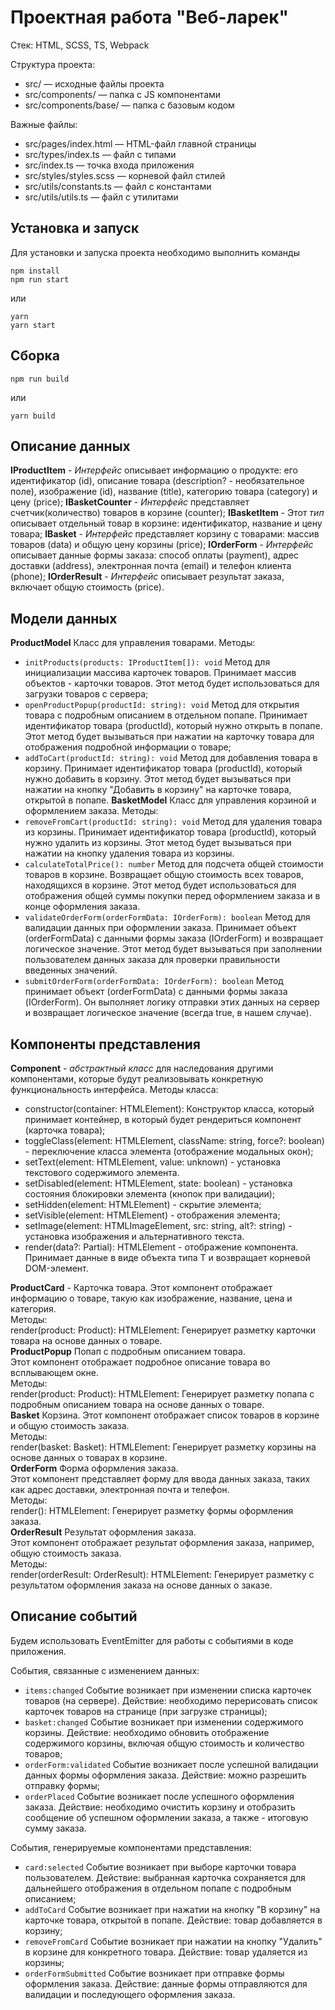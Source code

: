 # Проектная работа "Веб-ларек"

Стек: HTML, SCSS, TS, Webpack

Структура проекта:
- src/ — исходные файлы проекта
- src/components/ — папка с JS компонентами
- src/components/base/ — папка с базовым кодом

Важные файлы:
- src/pages/index.html — HTML-файл главной страницы
- src/types/index.ts — файл с типами
- src/index.ts — точка входа приложения
- src/styles/styles.scss — корневой файл стилей
- src/utils/constants.ts — файл с константами
- src/utils/utils.ts — файл с утилитами

## Установка и запуск
Для установки и запуска проекта необходимо выполнить команды

```
npm install
npm run start
```

или

```
yarn
yarn start
```
## Сборка

```
npm run build
```

или

```
yarn build
```

## Описание данных
__IProductItem__ - _Интерфейс_ описывает информацию о продукте: его идентификатор (id), описание товара (description? - необязательное поле), изображение (id), название (title), категорию товара (category) и цену (price);
__IBasketCounter__ - _Интерфейс_ представляет счетчик(количество) товаров в корзине (counter);
__IBasketItem__ - Этот _тип_ описывает отдельный товар в корзине: идентификатор, название и цену товара;
__IBasket__ - _Интерфейс_ представляет корзину с товарами: массив товаров (data) и общую цену корзины (price);
__IOrderForm__ - _Интерфейс_ описывает данные формы заказа: способ оплаты (payment), адрес доставки (address), электронная почта (email) и телефон клиента (phone);
__IOrderResult__ - _Интерфейс_ описывает результат заказа, включает общую стоимость (price).

## Модели данных 
__ProductModel__ Класс для управления товарами. Методы:
- `initProducts(products: IProductItem[]): void` Метод для инициализации массива карточек товаров. Принимает массив объектов - карточки товаров. Этот метод будет использоваться для загрузки товаров с сервера;
- `openProductPopup(productId: string): void` Метод для открытия товара с подробным описанием в отдельном попапе. Принимает идентификатор товара (productId), который нужно открыть в попапе. Этот метод будет вызываться при нажатии на карточку товара для отображения подробной информации о товаре;
- `addToCart(productId: string): void` Метод для добавления товара в корзину. Принимает идентификатор товара (productId), который нужно добавить в корзину. Этот метод будет вызываться при нажатии на кнопку "Добавить в корзину" на карточке товара, открытой в попапе.
__BasketModel__ Класс для управления корзиной и оформлением заказа. Методы:
- `removeFromCart(productId: string): void` Метод для удаления товара из корзины. Принимает идентификатор товара (productId), который нужно удалить из корзины. Этот метод будет вызываться при нажатии на кнопку удаления товара из корзины.
- `calculateTotalPrice(): number` Метод для подсчета общей стоимости товаров в корзине. Возвращает общую стоимость всех товаров, находящихся в корзине. Этот метод будет использоваться для отображения общей суммы покупки перед оформлением заказа и в конце оформления заказа.
- `validateOrderForm(orderFormData: IOrderForm): boolean` Метод для валидации данных при оформлении заказа. Принимает объект (orderFormData) с данными формы заказа (IOrderForm) и возвращает логическое значение. Этот метод будет вызываться при заполнении пользователем данных заказа для проверки правильности введенных значений.
-  `submitOrderForm(orderFormData: IOrderForm): boolean` Метод принимает объект (orderFormData) с данными формы заказа (IOrderForm). Он выполняет логику отправки этих данных на сервер и возвращает логическое значение (всегда true, в нашем случае).

## Компоненты представления
__Component<T>__ - _абстрактный класс_ для наследования другими компонентами, которые будут реализовывать конкретную функциональность интерфейса.
Методы класса:
- constructor(container: HTMLElement): Конструктор класса, который принимает контейнер, в который будет рендериться компонент (карточка товара);
- toggleClass(element: HTMLElement, className: string, force?: boolean) - переключение класса элемента (отображение модальных окон);
- setText(element: HTMLElement, value: unknown) - установка текстового содержимого элемента.
- setDisabled(element: HTMLElement, state: boolean) - установка состояния блокировки элемента (кнопок при валидации);
- setHidden(element: HTMLElement) - скрытие элемента;
- setVisible(element: HTMLElement) - отображения элемента;
- setImage(element: HTMLImageElement, src: string, alt?: string) - установка изображения и альтернативного текста.
- render(data?: Partial<T>): HTMLElement - отображение компонента. Принимает данные в виде объекта типа T и возвращает корневой DOM-элемент.

__ProductCard__ - Карточка товара. Этот компонент отображает информацию о товаре, такую как изображение, название, цена и категория.  
Методы:  
render(product: Product): HTMLElement: Генерирует разметку карточки товара на основе данных о товаре.  
__ProductPopup__ Попап с подробным описанием товара.  
Этот компонент отображает подробное описание товара во всплывающем окне.  
Методы:  
render(product: Product): HTMLElement: Генерирует разметку попапа с подробным описанием товара на основе данных о товаре.  
__Basket__ Корзина. Этот компонент отображает список товаров в корзине и общую стоимость заказа.  
Методы:  
render(basket: Basket): HTMLElement: Генерирует разметку корзины на основе данных о товарах в корзине.  
__OrderForm__ Форма оформления заказа.  
Этот компонент представляет форму для ввода данных заказа, таких как адрес доставки, электронная почта и телефон.  
Методы:  
render(): HTMLElement: Генерирует разметку формы оформления заказа.  
__OrderResult__ Результат оформления заказа.  
Этот компонент отображает результат оформления заказа, например, общую стоимость заказа.  
Методы:  
render(orderResult: OrderResult): HTMLElement: Генерирует разметку с результатом оформления заказа на основе данных о заказе.  

## Описание событий
Будем использовать EventEmitter для работы с событиями в коде приложения.

События, связанные с изменением данных:
- `items:changed` Событие возникает при изменении списка карточек товаров (на сервере). Действие: необходимо перерисовать список карточек товаров на странице (при загрузке страницы);
- `basket:changed` Событие возникает при изменении содержимого корзины. Действие: необходимо обновить отображение содержимого корзины, включая общую стоимость и количество товаров;
- `orderForm:validated` Событие возникает после успешной валидации данных формы оформления заказа. Действие: можно разрешить отправку формы;
- `orderPlaced` Событие возникает после успешного оформления заказа. Действие: необходимо очистить корзину и отобразить сообщение об успешном оформлении заказа, а также - итоговую сумму заказа.

Cобытия, генерируемые компонентами представления:
- `card:selected` Событие возникает при выборе карточки товара пользователем. Действие: выбранная карточка сохраняется для дальнейшего отображения в отдельном попапе с подробным описанием;
- `addToCard` Событие возникает при нажатии на кнопку "В корзину" на карточке товара, открытой в попапе. Действие: товар добавляется в корзину;
- `removeFromCard` Событие возникает при нажатии на кнопку "Удалить" в корзине для конкретного товара. Действие: товар удаляется из корзины;
- `orderFormSubmitted` Событие возникает при отправке формы оформления заказа. Действие: данные формы отправляются для валидации и последующего оформления заказа.
